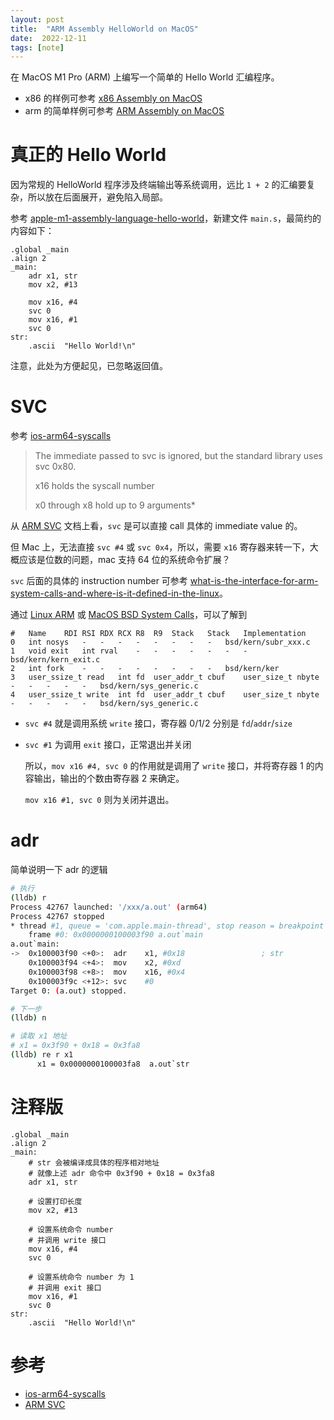 ```yaml
---
layout: post
title:  "ARM Assembly HelloWorld on MacOS"
date:  2022-12-11
tags: [note]
---
```


  在 MacOS M1 Pro (ARM) 上编写一个简单的 Hello World 汇编程序。

* x86 的样例可参考 [x86 Assembly on MacOS](https://zhoukekestar.github.io/notes/2022/12/10/x86-assembly.html)
* arm 的简单样例可参考 [ARM Assembly on MacOS ](https://zhoukekestar.github.io/notes/2022/12/11/arm-assembly.html)


# 真正的 Hello World

  因为常规的 HelloWorld 程序涉及终端输出等系统调用，远比 `1 + 2` 的汇编要复杂，所以放在后面展开，避免陷入局部。

  参考 [apple-m1-assembly-language-hello-world](https://smist08.wordpress.com/2021/01/08/apple-m1-assembly-language-hello-world/)，新建文件 `main.s`，最简约的内容如下：

```assembly
.global _main
.align 2
_main:
	adr	x1, str
	mov	x2, #13

	mov	x16, #4
	svc	0
	mov	x16, #1
	svc	0
str:
	.ascii	"Hello World!\n"
```

  注意，此处为方便起见，已忽略返回值。

# SVC

  参考 [ios-arm64-syscalls](https://stackoverflow.com/questions/56985859/ios-arm64-syscalls)

> The immediate passed to svc is ignored, but the standard library uses svc 0x80.
>
> x16 holds the syscall number
>
> x0 through x8 hold up to 9 arguments*

  从 [ARM SVC](https://developer.arm.com/documentation/dui0473/m/arm-and-thumb-instructions/svc) 文档上看，`svc` 是可以直接 call 具体的 immediate value 的。

  但 Mac 上，无法直接 `svc #4` 或 `svc 0x4`，所以，需要 `x16` 寄存器来转一下，大概应该是位数的问题，mac 支持 64 位的系统命令扩展？


  `svc` 后面的具体的 instruction number 可参考 [what-is-the-interface-for-arm-system-calls-and-where-is-it-defined-in-the-linux](https://stackoverflow.com/questions/12946958/what-is-the-interface-for-arm-system-calls-and-where-is-it-defined-in-the-linux)。

  通过 [Linux ARM](https://syscalls.w3challs.com/?arch=arm_strong) 或 [MacOS BSD System Calls](https://sigsegv.pl/osx-bsd-syscalls/)，可以了解到

```
#	Name	RDI	RSI	RDX	RCX	R8	R9	Stack	Stack	Implementation
0	int nosys	-	-	-	-	-	-	-	-	bsd/kern/subr_xxx.c
1	void exit	int rval	-	-	-	-	-	-	-	bsd/kern/kern_exit.c
2	int fork	-	-	-	-	-	-	-	-	bsd/kern/ker
3	user_ssize_t read	int fd	user_addr_t cbuf	user_size_t nbyte	-	-	-	-	-	bsd/kern/sys_generic.c
4	user_ssize_t write	int fd	user_addr_t cbuf	user_size_t nbyte	-	-	-	-	-	bsd/kern/sys_generic.c
```

* `svc #4` 就是调用系统 `write` 接口，寄存器 0/1/2 分别是 `fd`/`addr`/`size`
* `svc #1` 为调用 `exit` 接口，正常退出并关闭

  所以，`mov x16 #4, svc 0` 的作用就是调用了 `write` 接口，并将寄存器 1 的内容输出，输出的个数由寄存器 2 来确定。

  `mov x16 #1, svc 0` 则为关闭并退出。

# adr

  简单说明一下 adr 的逻辑

```sh
# 执行
(lldb) r
Process 42767 launched: '/xxx/a.out' (arm64)
Process 42767 stopped
* thread #1, queue = 'com.apple.main-thread', stop reason = breakpoint 1.1
    frame #0: 0x0000000100003f90 a.out`main
a.out`main:
->  0x100003f90 <+0>:  adr    x1, #0x18                 ; str
    0x100003f94 <+4>:  mov    x2, #0xd
    0x100003f98 <+8>:  mov    x16, #0x4
    0x100003f9c <+12>: svc    #0
Target 0: (a.out) stopped.

# 下一步
(lldb) n

# 读取 x1 地址
# x1 = 0x3f90 + 0x18 = 0x3fa8
(lldb) re r x1
      x1 = 0x0000000100003fa8  a.out`str

```

# 注释版

```assembly
.global _main
.align 2
_main:
	# str 会被编译成具体的程序相对地址
	# 就像上述 adr 命令中 0x3f90 + 0x18 = 0x3fa8
	adr	x1, str

	# 设置打印长度
	mov	x2, #13

	# 设置系统命令 number
	# 并调用 write 接口
	mov	x16, #4
	svc	0

	# 设置系统命令 number 为 1
	# 并调用 exit 接口
	mov	x16, #1
	svc	0
str:
	.ascii	"Hello World!\n"

```



# 参考

* [ios-arm64-syscalls](https://stackoverflow.com/questions/56985859/ios-arm64-syscalls)
* [ARM SVC](https://developer.arm.com/documentation/dui0473/m/arm-and-thumb-instructions/svc)
